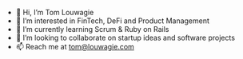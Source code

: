 - 👋 Hi, I’m Tom Louwagie
- 👀 I’m interested in FinTech, DeFi and Product Management
- 🌱 I’m currently learning Scrum & Ruby on Rails
- 💞️ I’m looking to collaborate on startup ideas and software projects
- 📫 Reach me at tom@louwagie.com

